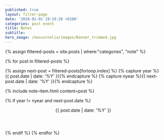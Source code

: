 ```yaml
---
published: true
layout: filter-page
date: '2020-01-02 19:19:20 +0100'
categories: post event
title: Notes
subtitle: 
hero_image: /neocornelia/images/Banner_trimmed.jpg
---
```


{% assign filtered-posts = site.posts | where:"categories", "note" %}

{% for post in filtered-posts %}

{% assign next-post = filtered-posts[forloop.index] %}
{% capture year %}{{ post.date | date: '%Y' }}{% endcapture %}
{% capture nyear %}{{ next-post.date | date: '%Y' }}{% endcapture %}

{% include note-item.html content=post %}

{% if year != nyear and next-post.date %}
<header class="timeline-header">
    <span class="tag is-primary" style="font-size: 0.90rem;" >{{ post.date | date: '%Y' }}</span>
</header>
{% endif %}
{% endfor %}